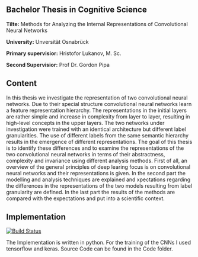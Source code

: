 ##  Bachelor Thesis in Cognitive Science

**Tilte:** Methods for Analyzing the Internal Representations of Convolutional Neural Networks

**University:** Unversität Osnabrück 

**Primary supervisior:** Hristofor Lukanov, M. Sc.

**Second Supervisior:** Prof Dr. Gordon Pipa


## Content

In this thesis we investigate the representation of two convolutional neural networks. Due to their special structure convolutional neural networks learn a feature representation hierarchy.
The representations in the initial layers are rather simple and increase in complexity from layer to layer, resulting in high-level concepts in the upper layers. The two networks under investigation were trained with an identical architecture but different label granularities.  The use of different labels from the same semantic hierarchy results in the emergence of different representations. The goal of this thesis is to identify these differences and to examine the representations of the two convolutional neural networks in terms of their abstractness, complexity and invariance using different analysis methods. First of all, an overview of the general principles of deep learing focus is on convolutional neural networks and their representations is given. In the second part the modelling and analysis techniques are explained and xpectations regarding the differences in the representations of the two models resulting from label granularity are defined.  In the last part the results of the methods are compared with the expectations and put into a scientific context.

## Implementation


[![Build Status](https://api.travis-ci.com/JonaLimp/Ba_Thesis.svg?token=3x3tywg5VyvqsCs7YyK5&branch=master)](https://travis-ci.com/JonaLimp/Ba_Thesis)

The Implementation is written in python. For the training of the CNNs I used tensorflow and keras. Source Code can be found in the Code folder.
